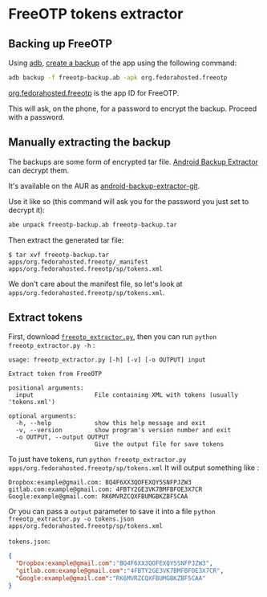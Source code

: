 # FreeOTP tokens extractor

## Backing up FreeOTP

Using [adb](https://developer.android.com/studio/command-line/adb.html), [create a backup](https://androidquest.wordpress.com/2014/09/18/backup-applications-on-android-phone-with-adb/) of the app using the following command:

```sh
adb backup -f freeotp-backup.ab -apk org.fedorahosted.freeotp
```

[org.fedorahosted.freeotp](https://play.google.com/store/apps/details?id=org.fedorahosted.freeotp) is the app ID for FreeOTP.

This will ask, on the phone, for a password to encrypt the backup. Proceed with a password.

## Manually extracting the backup

The backups are some form of encrypted tar file. [Android Backup Extractor](https://github.com/nelenkov/android-backup-extractor) can decrypt them.

It's available on the AUR as [android-backup-extractor-git](https://aur.archlinux.org/packages/android-backup-extractor-git/).

Use it like so (this command will ask you for the password you just set to decrypt it):

```sh
abe unpack freeotp-backup.ab freeotp-backup.tar
```

Then extract the generated tar file:

```shell
$ tar xvf freeotp-backup.tar
apps/org.fedorahosted.freeotp/_manifest
apps/org.fedorahosted.freeotp/sp/tokens.xml
```

We don't care about the manifest file, so let's look at `apps/org.fedorahosted.freeotp/sp/tokens.xml`.

## Extract tokens

First, download [`freeotp_extractor.py`](https://gitlab.com/Oprax/freeotp-extractor/blob/master/freeotp_extractor.py), then you can run `python freeotp_extractor.py -h` :

```
usage: freeotp_extractor.py [-h] [-v] [-o OUTPUT] input

Extract token from FreeOTP

positional arguments:
  input                 File containing XML with tokens (usually 'tokens.xml')

optional arguments:
  -h, --help            show this help message and exit
  -v, --version         show program's version number and exit
  -o OUTPUT, --output OUTPUT
                        Give the output file for save tokens
```

To just have tokens, run `python freeotp_extractor.py apps/org.fedorahosted.freeotp/sp/tokens.xml`
It will output something like :
```
Dropbox:example@gmail.com: BQ4F6XX3QOFEXQY5SNFPJZW3
gitlab.com:example@gmail.com: 4FBTY2GE3VK7BMFBFOE3X7CR
Google:example@gmail.com: RK6MVRZCQXFBUMGBKZBF5CAA
```
Or you can pass a `output` parameter to save it into a file `python freeotp_extractor.py -o tokens.json apps/org.fedorahosted.freeotp/sp/tokens.xml`

`tokens.json`:
```json
{
  "Dropbox:example@gmail.com":"BQ4F6XX3QOFEXQY5SNFPJZW3",
  "gitlab.com:example@gmail.com":"4FBTY2GE3VK7BMFBFOE3X7CR",
  "Google:example@gmail.com":"RK6MVRZCQXFBUMGBKZBF5CAA"
}
```

